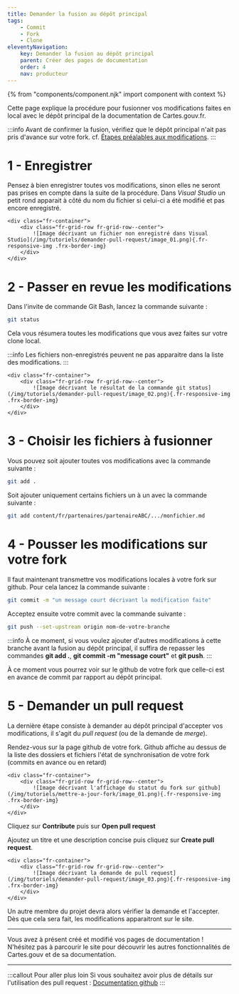 ```yaml
---
title: Demander la fusion au dépôt principal
tags:
    - Commit
    - Fork
    - Clone
eleventyNavigation:
    key: Demander la fusion au dépôt principal
    parent: Créer des pages de documentation
    order: 4
    nav: producteur
---
```


{% from "components/component.njk" import component with context %}

Cette page explique la procédure pour fusionner vos modifications faites en local avec le dépôt principal de la documentation de Cartes.gouv.fr.

:::info
Avant de confirmer la fusion, vérifiez que le dépôt principal n'ait pas pris d'avance sur votre fork. cf. [Étapes préalables aux modifications](/fr/guides/producteur/creer-des-pages-de-documentation/etapes-initiales-aux-modifications/).
:::

# 1 - Enregistrer

Pensez à bien enregistrer toutes vos modifications, sinon elles ne seront pas prises en compte dans la suite de la procédure. Dans _Visual Studio_ un petit rond apparait à côté du nom du fichier si celui-ci a été modifié et pas encore enregistré.

    <div class="fr-container">
        <div class="fr-grid-row fr-grid-row--center">
            ![Image décrivant un fichier non enregistré dans Visual Studio](/img/tutoriels/demander-pull-request/image_01.png){.fr-responsive-img .frx-border-img}
        </div>
    </div>

# 2 - Passer en revue les modifications

Dans l'invite de commande Git Bash, lancez la commande suivante :

```bash
git status
```

Cela vous résumera toutes les modifications que vous avez faites sur votre clone local.

:::info
Les fichiers non-enregistrés peuvent ne pas apparaitre dans la liste des modifications.
:::

    <div class="fr-container">
        <div class="fr-grid-row fr-grid-row--center">
            ![Image décrivant le résultat de la commande git status](/img/tutoriels/demander-pull-request/image_02.png){.fr-responsive-img .frx-border-img}
        </div>
    </div>

# 3 - Choisir les fichiers à fusionner

Vous pouvez soit ajouter toutes vos modifications avec la commande suivante :

```bash
git add .
```

Soit ajouter uniquement certains fichiers un à un avec la commande suivante :

```bash
git add content/fr/partenaires/partenaireABC/.../monfichier.md
```

# 4 - Pousser les modifications sur votre fork

Il faut maintenant transmettre vos modifications locales à votre fork sur github. Pour cela lancez la commande suivante :

```bash
git commit -m "un message court décrivant la modification faite"
```

Acceptez ensuite votre commit avec la commande suivante :

```bash
git push --set-upstream origin nom-de-votre-branche
```

:::info
À ce moment, si vous voulez ajouter d'autres modifications à cette branche avant la fusion au dépôt principal, il suffira de repasser les commandes **git add .**, **git commit -m "message court"** et **git push**.
:::

À ce moment vous pourrez voir sur le github de votre fork que celle-ci est en avance de commit par rapport au dépôt principal.

# 5 - Demander un pull request

La dernière étape consiste à demander au dépôt principal d'accepter vos modifications, il s'agit du _pull request_ (ou de la demande de _merge_).

Rendez-vous sur la page github de votre fork. Github affiche au dessus de la liste des dossiers et fichiers l'état de synchronisation de votre fork (commits en avance ou en retard)

    <div class="fr-container">
        <div class="fr-grid-row fr-grid-row--center">
            ![Image décrivant l'affichage du statut du fork sur github](/img/tutoriels/mettre-a-jour-fork/image_01.png){.fr-responsive-img .frx-border-img}
        </div>
    </div>

Cliquez sur **Contribute** puis sur **Open pull request**

Ajoutez un titre et une description concise puis cliquez sur **Create pull request**.

    <div class="fr-container">
        <div class="fr-grid-row fr-grid-row--center">
            ![Image décrivant la demande de pull request](/img/tutoriels/demander-pull-request/image_03.png){.fr-responsive-img .frx-border-img}
        </div>
    </div>

Un autre membre du projet devra alors vérifier la demande et l'accepter. Dès que cela sera fait, les modifications apparaitront sur le site.

---

Vous avez à présent créé et modifié vos pages de documentation ! N'hésitez pas à parcourir le site pour découvrir les autres fonctionnalités de Cartes.gouv et de sa documentation.

---

:::callout Pour aller plus loin
Si vous souhaitez avoir plus de détails sur l'utilisation des pull request :
[Documentation github](https://docs.github.com/fr/pull-requests)
:::

